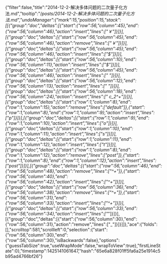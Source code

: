 {"filter":false,"title":"2014-12-2-解决多体问题的二次量子化方法.md","tooltip":"/_posts/2014-12-2-解决多体问题的二次量子化方法.md","undoManager":{"mark":15,"position":15,"stack":[[{"group":"doc","deltas":[{"start":{"row":56,"column":45},"end":{"row":56,"column":46},"action":"insert","lines":["￥"]}]}],[{"group":"doc","deltas":[{"start":{"row":56,"column":45},"end":{"row":56,"column":46},"action":"remove","lines":["￥"]}]}],[{"group":"doc","deltas":[{"start":{"row":56,"column":45},"end":{"row":56,"column":46},"action":"insert","lines":["$"]}]}],[{"group":"doc","deltas":[{"start":{"row":56,"column":10},"end":{"row":56,"column":11},"action":"insert","lines":["$"]}]}],[{"group":"doc","deltas":[{"start":{"row":56,"column":45},"end":{"row":56,"column":46},"action":"insert","lines":[" "]}]}],[{"group":"doc","deltas":[{"start":{"row":56,"column":12},"end":{"row":56,"column":13},"action":"insert","lines":[" "]}]}],[{"group":"doc","deltas":[{"start":{"row":56,"column":18},"end":{"row":56,"column":24},"action":"insert","lines":[" c_2^+"]}]}],[{"group":"doc","deltas":[{"start":{"row":1,"column":8},"end":{"row":1,"column":15},"action":"remove","lines":["default"]},{"start":{"row":1,"column":8},"end":{"row":1,"column":9},"action":"insert","lines":["p"]}]}],[{"group":"doc","deltas":[{"start":{"row":1,"column":9},"end":{"row":1,"column":10},"action":"insert","lines":["o"]}]}],[{"group":"doc","deltas":[{"start":{"row":1,"column":10},"end":{"row":1,"column":11},"action":"insert","lines":["s"]}]}],[{"group":"doc","deltas":[{"start":{"row":1,"column":11},"end":{"row":1,"column":12},"action":"insert","lines":["t"]}]}],[{"group":"doc","deltas":[{"start":{"row":1,"column":8},"end":{"row":1,"column":12},"action":"remove","lines":["post"]},{"start":{"row":1,"column":8},"end":{"row":1,"column":12},"action":"insert","lines":["post"]}]}],[{"group":"doc","deltas":[{"start":{"row":56,"column":46},"end":{"row":56,"column":48},"action":"remove","lines":["^+"]},{"start":{"row":56,"column":40},"end":{"row":56,"column":42},"action":"insert","lines":["^+"]}]}],[{"group":"doc","deltas":[{"start":{"row":56,"column":36},"end":{"row":56,"column":38},"action":"remove","lines":["^+"]},{"start":{"row":56,"column":31},"end":{"row":56,"column":33},"action":"insert","lines":["^+"]}]}],[{"group":"doc","deltas":[{"start":{"row":56,"column":33},"end":{"row":56,"column":34},"action":"insert","lines":["_"]}]}],[{"group":"doc","deltas":[{"start":{"row":56,"column":30},"end":{"row":56,"column":31},"action":"remove","lines":["_"]}]}]]},"ace":{"folds":[],"scrolltop":581,"scrollleft":0,"selection":{"start":{"row":56,"column":30},"end":{"row":56,"column":30},"isBackwards":false},"options":{"guessTabSize":true,"useWrapMode":false,"wrapToView":true},"firstLineState":0},"timestamp":1425141061647,"hash":"65e6a828f01ff5fa6a25e1914c5b95ad4766bf26"}